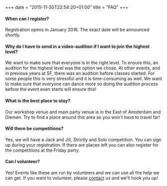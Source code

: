 +++
date = "2015-11-30T22:54:20+01:00"
title = "FAQ"
+++

#### When can I register?

Registration opens in January 2016. The exact date will be announced shortly.

#### Why do I have to send in a video-audition if I want to join the highest level?

We want to make sure that everyone is in the right level. To ensure this, an
audition for the highest level was the option we chose. At other events, and in
previous years at SF, there was an audition before classes started. For some
people this is very stressful and it is time-consuming as well. We want to make
sure that everyone can dance more so doing the audition process before the
event even starts will ensure this!

#### What is the best place to stay?

Our workshop venue and main party venue is in the East of Amsterdam and Diemen.
Try to find a place around this area so you won't have to travel far!

#### Will there be competitions?

Yes, we will have a Jack and Jill, Strictly and Solo competition. You can sign
up during your registration. If there are places left you can also register for
the competitions at the Friday party.

#### Can I volunteer?

Yes! Events like these are run by volunteers and we can use all the help
we can get. If you want to volunteer, please [contact](/about/) us and we'll
hook you up!
